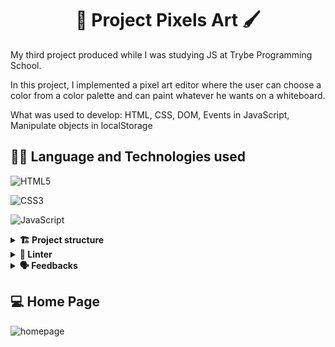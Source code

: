 <div align="center">
  <h1>🎨 Project Pixels Art 🖌️</h1>
</div>

My third project produced while I was studying JS at Trybe Programming School.

In this project, I implemented a pixel art editor where the user can choose a color from a color palette and can paint whatever he wants on a whiteboard.

What was used to develop:
HTML, CSS, DOM, Events in JavaScript, Manipulate objects in localStorage


## 👨‍💻 Language and Technologies used

![HTML5](https://img.shields.io/badge/html5-%23E34F26.svg?style=for-the-badge&logo=html5&logoColor=white)

![CSS3](https://img.shields.io/badge/css3-%231572B6.svg?style=for-the-badge&logo=css3&logoColor=white)

![JavaScript](https://img.shields.io/badge/javascript-%23323330.svg?style=for-the-badge&logo=javascript&logoColor=%23F7DF1E)

<details>
  <summary><strong>🏗 Project structure</strong></summary><br />

Built files:
📁 index.html
📁 style.css
📁 script.js

Obs.: The image in the background isn't mine.

</details>

<details>
  <summary><strong>🔎 Linter</strong></summary><br />

### 🧠 ESLint e Stylelint

To ensure code quality, the `ESLint` and `Stylelint` linters were used in this project.
So the code will be available with good development practices, being more readable and easy to maintain!

ESLint is a tool for identifying and reporting patterns found in ECMAScript/JavaScript code. In many ways it is similar to JSLint and JSHint with a few exceptions:

* ESLint uses Espree for JavaScript parsing.
* ESLint uses an AST to evaluate patterns in code.
* ESLint is completely 'pluggable', each of the rules is a plugin and you can add […]

</details>

<details>
  <summary><strong>🗣 Feedbacks</strong></summary><br />
  
_Give me feedbacks, I'm open to new ideas_ 😉

</details>

## 💻 Home Page

![homepage](homepage.gif)
<!-- <p align="center">
  <img
    src="https://media.discordapp.net/attachments/1062029691860566078/1070676625664004106/pixels-art.gif"
    alt="result-gif" height="380" style="border-radius:50px;">
</p> -->
